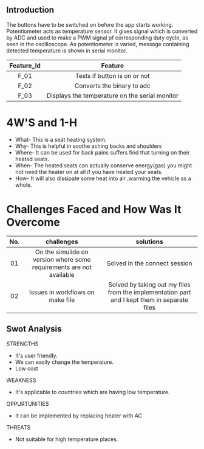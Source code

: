 ## Introduction
The buttons have to be switched on before the app starts working. Potentiometer acts as temperature sensor. It gives signal which is converted by ADC and used to make a PWM signal pf corresponding duty cycle, as seen in the oscilloscope. As potentiometer is varied, message containing detected temperature is shown in serial monitor.

|Feature_Id|Feature|
|:--------:|:---------:|
|F_01|Tests if button is on or not|
|F_02|Converts the binary to adc |
|F_03|Displays the temperature on the serial monitor|

# 4W'S and 1-H
*   What- This is a seat heating system.
*   Why- This is helpful in soothe aching backs and shoulders
*   Where- It can be used for back pains suffers find that turning on their heated seats.
*   When- The heated seats can actually conserve energy(gas) you might not need the heater on at all if you have heated your seats.
*   How- It will also dissipate some heat into air ,warming the vehicle as a whole.

# Challenges Faced and How Was It Overcome
|No.|challenges|solutions|
|:-------:|:--------:|:---------:|
|01|On the simulide on version where some requirements are not available|Solved in the connect session|
|02|Issues in workflows on make file|Solved by taking out my files from the implementation part and I kept them in separate files|

## Swot Analysis
STRENGTHS

*   It's user friendly.
*   We can easily change the temperature.
*   Low cost

WEAKNESS

*   It's applicable to countries which are having low temperature.

OPPURTUNITIES

*   It can be implemented by replacing heater with AC

THREATS

*   Not suitable for high temperature places.  
